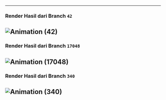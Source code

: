 
---

### Render Hasil dari Branch `42`
![Animation (42)](https://github.com/J58C/Caps32Project/blob/42/images/rotating.gif)
---

### Render Hasil dari Branch `17048`
![Animation (17048)](https://github.com/J58C/Caps32Project/blob/17048/images/rotating.gif)
---

### Render Hasil dari Branch `340`
![Animation (340)](https://github.com/J58C/Caps32Project/blob/340/images/rotating.gif)
---
